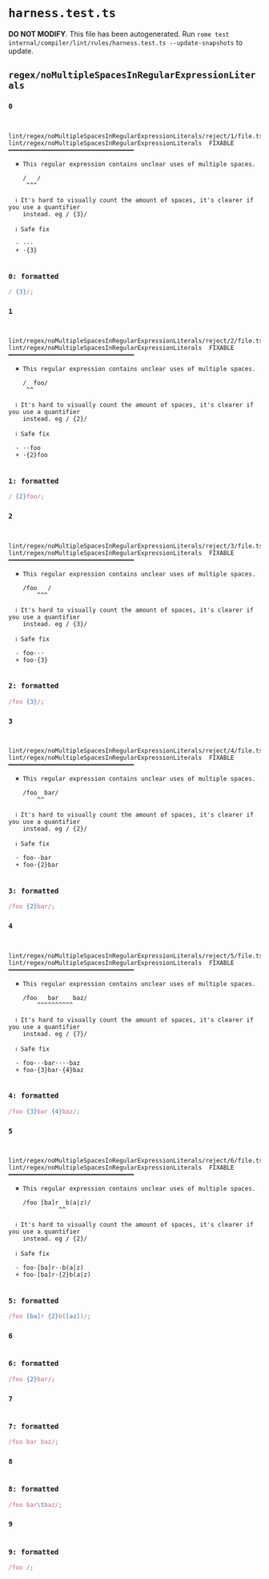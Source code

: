 # `harness.test.ts`

**DO NOT MODIFY**. This file has been autogenerated. Run `rome test internal/compiler/lint/rules/harness.test.ts --update-snapshots` to update.

## `regex/noMultipleSpacesInRegularExpressionLiterals`

### `0`

```

 lint/regex/noMultipleSpacesInRegularExpressionLiterals/reject/1/file.ts:1:1
lint/regex/noMultipleSpacesInRegularExpressionLiterals  FIXABLE  ━━━━━━━━━━━━━━━━━━━━━━━━━━━━━━━━━━━

  ✖ This regular expression contains unclear uses of multiple spaces.

    /   /
     ^^^

  ℹ It's hard to visually count the amount of spaces, it's clearer if you use a quantifier
    instead. eg / {3}/

  ℹ Safe fix

  - ···
  + ·{3}


```

### `0: formatted`

```ts
/ {3}/;

```

### `1`

```

 lint/regex/noMultipleSpacesInRegularExpressionLiterals/reject/2/file.ts:1:1
lint/regex/noMultipleSpacesInRegularExpressionLiterals  FIXABLE  ━━━━━━━━━━━━━━━━━━━━━━━━━━━━━━━━━━━

  ✖ This regular expression contains unclear uses of multiple spaces.

    /  foo/
     ^^

  ℹ It's hard to visually count the amount of spaces, it's clearer if you use a quantifier
    instead. eg / {2}/

  ℹ Safe fix

  - ··foo
  + ·{2}foo


```

### `1: formatted`

```ts
/ {2}foo/;

```

### `2`

```

 lint/regex/noMultipleSpacesInRegularExpressionLiterals/reject/3/file.ts:1:4
lint/regex/noMultipleSpacesInRegularExpressionLiterals  FIXABLE  ━━━━━━━━━━━━━━━━━━━━━━━━━━━━━━━━━━━

  ✖ This regular expression contains unclear uses of multiple spaces.

    /foo   /
        ^^^

  ℹ It's hard to visually count the amount of spaces, it's clearer if you use a quantifier
    instead. eg / {3}/

  ℹ Safe fix

  - foo···
  + foo·{3}


```

### `2: formatted`

```ts
/foo {3}/;

```

### `3`

```

 lint/regex/noMultipleSpacesInRegularExpressionLiterals/reject/4/file.ts:1:4
lint/regex/noMultipleSpacesInRegularExpressionLiterals  FIXABLE  ━━━━━━━━━━━━━━━━━━━━━━━━━━━━━━━━━━━

  ✖ This regular expression contains unclear uses of multiple spaces.

    /foo  bar/
        ^^

  ℹ It's hard to visually count the amount of spaces, it's clearer if you use a quantifier
    instead. eg / {2}/

  ℹ Safe fix

  - foo··bar
  + foo·{2}bar


```

### `3: formatted`

```ts
/foo {2}bar/;

```

### `4`

```

 lint/regex/noMultipleSpacesInRegularExpressionLiterals/reject/5/file.ts:1:4
lint/regex/noMultipleSpacesInRegularExpressionLiterals  FIXABLE  ━━━━━━━━━━━━━━━━━━━━━━━━━━━━━━━━━━━

  ✖ This regular expression contains unclear uses of multiple spaces.

    /foo   bar    baz/
        ^^^^^^^^^^

  ℹ It's hard to visually count the amount of spaces, it's clearer if you use a quantifier
    instead. eg / {7}/

  ℹ Safe fix

  - foo···bar····baz
  + foo·{3}bar·{4}baz


```

### `4: formatted`

```ts
/foo {3}bar {4}baz/;

```

### `5`

```

 lint/regex/noMultipleSpacesInRegularExpressionLiterals/reject/6/file.ts:1:10
lint/regex/noMultipleSpacesInRegularExpressionLiterals  FIXABLE  ━━━━━━━━━━━━━━━━━━━━━━━━━━━━━━━━━━━

  ✖ This regular expression contains unclear uses of multiple spaces.

    /foo [ba]r  b(a|z)/
              ^^

  ℹ It's hard to visually count the amount of spaces, it's clearer if you use a quantifier
    instead. eg / {2}/

  ℹ Safe fix

  - foo·[ba]r··b(a|z)
  + foo·[ba]r·{2}b(a|z)


```

### `5: formatted`

```ts
/foo [ba]r {2}b([az])/;

```

### `6`

```

```

### `6: formatted`

```ts
/foo {2}bar/;

```

### `7`

```

```

### `7: formatted`

```ts
/foo bar baz/;

```

### `8`

```

```

### `8: formatted`

```ts
/foo bar\tbaz/;

```

### `9`

```

```

### `9: formatted`

```ts
/foo /;

```
